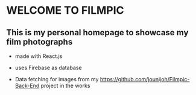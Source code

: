 # WELCOME TO FILMPIC
## This is my personal homepage to showcase my film photographs
- made with React.js 
- uses Firebase as database

- Data fetching for images from my https://github.com/jounijoh/Filmpic-Back-End project in the works 
